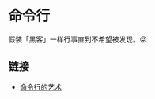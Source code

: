 # 命令行

假装「黑客」一样行事直到不希望被发现。😜

## 链接

- [命令行的艺术](https://github.com/jlevy/the-art-of-command-line/blob/master/README-zh.md)

